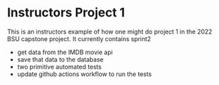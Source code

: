 # Instructors Project 1
This is an instructors example of how one might do project 1 in the 2022 BSU capstone project. 
It currently contains sprint2
- get data from the IMDB movie api
- save that data to the database
- two primitive automated tests
- update github actions workflow to run the tests